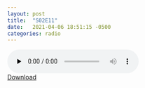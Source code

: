 ```yaml
---
layout: post
title:  "S02E11"
date:   2021-04-06 18:51:15 -0500
categories: radio
---
```

<audio controls="controls" preload="none">
    <source src="https://sparechange.s3.us-east-2.amazonaws.com/SpareChange-S02E11-040621-1600.mp3" type="audio/mpeg"> 
</audio>
<br>
<a href="https://sparechange.s3.us-east-2.amazonaws.com/SpareChange-S02E11-040621-1600.mp3">Download</a>
<br>

